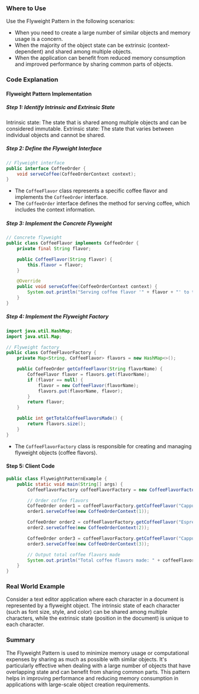 ### Where to Use

Use the Flyweight Pattern in the following scenarios:

- When you need to create a large number of similar objects and memory usage is a concern.
- When the majority of the object state can be extrinsic (context-dependent) and shared among multiple objects.
- When the application can benefit from reduced memory consumption and improved performance by sharing common parts of objects.

### Code Explanation

#### Flyweight Pattern Implementation

##### Step 1: Identify Intrinsic and Extrinsic State

Intrinsic state: The state that is shared among multiple objects and can be considered immutable. Extrinsic state: The state that varies between individual objects and cannot be shared.

##### Step 2: Define the Flyweight Interface


```java
// Flyweight interface
public interface CoffeeOrder {
    void serveCoffee(CoffeeOrderContext context);
}

```

- The `CoffeeFlavor` class represents a specific coffee flavor and implements the `CoffeeOrder` interface.
- The `CoffeeOrder` interface defines the method for serving coffee, which includes the context information.

##### Step 3: Implement the Concrete Flyweight

```java
// Concrete flyweight
public class CoffeeFlavor implements CoffeeOrder {
    private final String flavor;

    public CoffeeFlavor(String flavor) {
        this.flavor = flavor;
    }

    @Override
    public void serveCoffee(CoffeeOrderContext context) {
        System.out.println("Serving coffee flavor '" + flavor + "' to table number " + context.getTableNumber());
    }
}

```
##### Step 4: Implement the Flyweight Factory

```java
import java.util.HashMap;
import java.util.Map;

// Flyweight factory
public class CoffeeFlavorFactory {
    private Map<String, CoffeeFlavor> flavors = new HashMap<>();

    public CoffeeOrder getCoffeeFlavor(String flavorName) {
        CoffeeFlavor flavor = flavors.get(flavorName);
        if (flavor == null) {
            flavor = new CoffeeFlavor(flavorName);
            flavors.put(flavorName, flavor);
        }
        return flavor;
    }

    public int getTotalCoffeeFlavorsMade() {
        return flavors.size();
    }
}

```

- The `CoffeeFlavorFactory` class is responsible for creating and managing flyweight objects (coffee flavors).

#### Step 5: Client Code

```java
public class FlyweightPatternExample {
    public static void main(String[] args) {
        CoffeeFlavorFactory coffeeFlavorFactory = new CoffeeFlavorFactory();

        // Order coffee flavors
        CoffeeOrder order1 = coffeeFlavorFactory.getCoffeeFlavor("Cappuccino");
        order1.serveCoffee(new CoffeeOrderContext(1));

        CoffeeOrder order2 = coffeeFlavorFactory.getCoffeeFlavor("Espresso");
        order2.serveCoffee(new CoffeeOrderContext(2));

        CoffeeOrder order3 = coffeeFlavorFactory.getCoffeeFlavor("Cappuccino");
        order3.serveCoffee(new CoffeeOrderContext(3));

        // Output total coffee flavors made
        System.out.println("Total coffee flavors made: " + coffeeFlavorFactory.getTotalCoffeeFlavorsMade());
    }
}

```

### Real World Example

Consider a text editor application where each character in a document is represented by a flyweight object. The intrinsic state of each character (such as font size, style, and color) can be shared among multiple characters, while the extrinsic state (position in the document) is unique to each character.

### Summary

The Flyweight Pattern is used to minimize memory usage or computational expenses by sharing as much as possible with similar objects. It's particularly effective when dealing with a large number of objects that have overlapping state and can benefit from sharing common parts. This pattern helps in improving performance and reducing memory consumption in applications with large-scale object creation requirements.